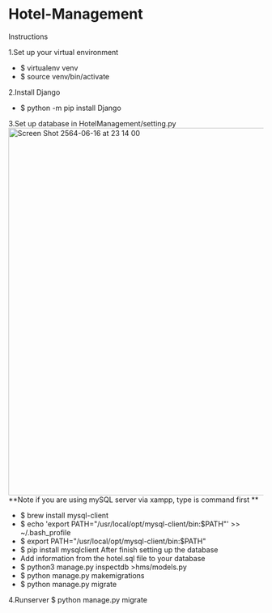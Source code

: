 # Hotel-Management

Instructions 

1.Set up your virtual environment 
  - $ virtualenv venv 
  - $ source venv/bin/activate

2.Install Django 
  - $ python -m pip install Django


3.Set up database in HotelManagement/setting.py 
<img width="726" alt="Screen Shot 2564-06-16 at 23 14 00" src="https://user-images.githubusercontent.com/48642147/122255660-8a27af80-cef8-11eb-8705-a745131faacc.png">
**Note if you are using mySQL server via xampp, type is command first **
  - $ brew install mysql-client
  - $ echo 'export PATH="/usr/local/opt/mysql-client/bin:$PATH"' >> ~/.bash_profile
  - $ export PATH="/usr/local/opt/mysql-client/bin:$PATH"
  - $ pip install mysqlclient
After finish setting up the database
  - Add information from the hotel.sql file to your database 
  - $ python3 manage.py inspectdb >hms/models.py
  - $ python manage.py makemigrations
  - $ python manage.py migrate

4.Runserver $ python manage.py migrate
